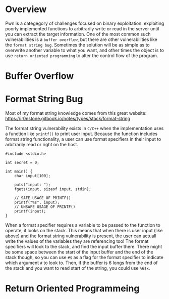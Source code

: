 # Overview
Pwn is a categegory of challenges focused on binary exploitation: exploiting poorly implemented functions to arbitrarily write or read in the server until you can extract the target information. One of the most common such vulnerabilities is a `buffer overflow`, but there are other vulnerabilities like the `format string bug`. Sometimes the solution will be as simple as to overwrite another variable to what you want, and other times the object is to use `return oriented programming` to alter the control flow of the program.

# Buffer Overflow

# Format String Bug
Most of my format string knowledge comes from this great website: https://ir0nstone.gitbook.io/notes/types/stack/format-string

The format string vulnerability exists in `C/C++` when the implementation uses a function like `printf()` to print user input. Because the function includes format string functionality, a user can use format specifiers in their input to arbitrarily read or right on the host.
```{C++} 
#include <stdio.h>

int secret = 0;

int main() {
    char input[100];

    puts("input: ");
    fgets(input, sizeof input, stdin);
    
    // SAFE USAGE OF PRINTF()
    printf("%s", input);
    // UNSAFE USAGE OF PRINTF()
    printf(input);
}
```
When a format specifier requires a variable to be passed to the function to operate, it looks on the stack. This means that when there is user input (like above) and the format string vulnerability is present, the user can actuall write the values of the variables they are referencing too! The format specifiers will look to the stack, and find the input buffer there. There might be some space between the start of the input buffer and the end of the stack though, so you can use `#$` as a flag for the format specifier to indicate which argument `#` to look to. Then, if the buffer is 6 longs from the end of the stack and you want to read start of the string, you could use `%6$x`.

# Return Oriented Programmeing